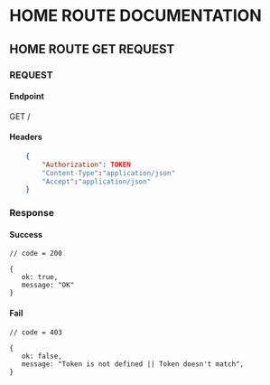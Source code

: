 # HOME ROUTE DOCUMENTATION

## HOME ROUTE GET REQUEST

### REQUEST

#### Endpoint

   GET /

#### Headers


```json
    {
        "Authorization": TOKEN
        "Content-Type":"application/json"
        "Accept":"application/json"
    }
```

### Response

#### Success

    // code = 200

    {
       ok: true,
       message: "OK"
    }

#### Fail

    // code = 403

    {
       ok: false,
       message: "Token is not defined || Token doesn't match",
    }